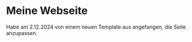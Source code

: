 # Meine Webseite

Habe am 2.12.2024 von einem neuen Template aus angefangen, die Seite anzupassen.
	
